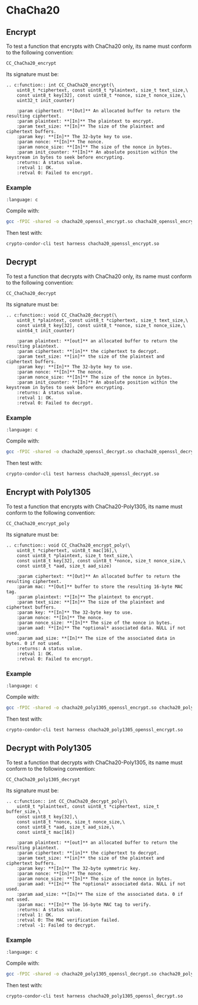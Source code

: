 # ChaCha20

## Encrypt

To test a function that encrypts with ChaCha20 only, its name must conform to the following convention:

```
CC_ChaCha20_encrypt
```

Its signature must be:

```{eval-rst}
.. c:function:: int CC_ChaCha20_encrypt(\
    uint8_t *ciphertext, const uint8_t *plaintext, size_t text_size,\
    const uint8_t key[32], const uint8_t *nonce, size_t nonce_size,\
    uint32_t init_counter)

    :param ciphertext: **[Out]** An allocated buffer to return the resulting ciphertext.
    :param plaintext: **[In]** The plaintext to encrypt.
    :param text_size: **[In]** The size of the plaintext and ciphertext buffers.
    :param key: **[In]** The 32-byte key to use.
    :param nonce: **[In]** The nonce.
    :param nonce_size: **[In]** The size of the nonce in bytes.
    :param init_counter: **[In]** An absolute position within the keystream in bytes to seek before encrypting.
    :returns: A status value.
    :retval 1: OK.
    :retval 0: Failed to encrypt.
```

### Example

```{literalinclude} ../../../tests/harness/chacha20_openssl_encrypt.harness.c
:language: c
```

Compile with:

```bash
gcc -fPIC -shared -o chacha20_openssl_encrypt.so chacha20_openssl_encrypt.c -lssl -lcrypto
```

Then test with:

```bash
crypto-condor-cli test harness chacha20_openssl_encrypt.so
```

## Decrypt

To test a function that decrypts with ChaCha20 only, its name must conform to the following convention:

```
CC_ChaCha20_decrypt
```

Its signature must be:

```{eval-rst}
.. c:function:: void CC_ChaCha20_decrypt(\
    uint8_t *plaintext, const uint8_t *ciphertext, size_t text_size,\
    const uint8_t key[32], const uint8_t *nonce, size_t nonce_size,\
    uint64_t init_counter)

    :param plaintext: **[out]** an allocated buffer to return the resulting plaintext.
    :param ciphertext: **[in]** the ciphertext to decrypt.
    :param text_size: **[in]** the size of the plaintext and ciphertext buffers.
    :param key: **[In]** The 32-byte key to use.
    :param nonce: **[In]** The nonce.
    :param nonce_size: **[In]** The size of the nonce in bytes.
    :param init_counter: **[In]** An absolute position within the keystream in bytes to seek before encrypting.
    :returns: A status value.
    :retval 1: OK.
    :retval 0: Failed to decrypt.
```

### Example

```{literalinclude} ../../../tests/harness/chacha20_openssl_decrypt.harness.c
:language: c
```

Compile with:

```bash
gcc -fPIC -shared -o chacha20_openssl_decrypt.so chacha20_openssl_decrypt.c -lssl -lcrypto
```

Then test with:

```bash
crypto-condor-cli test harness chacha20_openssl_decrypt.so
```

## Encrypt with Poly1305

To test a function that encrypts with ChaCha20-Poly1305, its name must conform to the following convention:

```
CC_ChaCha20_encrypt_poly
```

Its signature must be:

```{eval-rst}
.. c:function:: void CC_ChaCha20_encrypt_poly(\
    uint8_t *ciphertext, uint8_t mac[16],\
    const uint8_t *plaintext, size_t text_size,\
    const uint8_t key[32], const uint8_t *nonce, size_t nonce_size,\
    const uint8_t *aad, size_t aad_size)

    :param ciphertext: **[Out]** An allocated buffer to return the resulting ciphertext.
    :param mac: **[Out]** buffer to store the resulting 16-byte MAC tag.
    :param plaintext: **[In]** The plaintext to encrypt.
    :param text_size: **[In]** The size of the plaintext and ciphertext buffers.
    :param key: **[In]** The 32-byte key to use.
    :param nonce: **[In]** The nonce.
    :param nonce_size: **[In]** The size of the nonce in bytes.
    :param aad: **[In]** The *optional* associated data. NULL if not used.
    :param aad_size: **[In]** The size of the associated data in bytes. 0 if not used.
    :returns: A status value.
    :retval 1: OK.
    :retval 0: Failed to encrypt.
```

### Example

```{literalinclude} ../../../tests/harness/chacha20_poly1305_openssl_encrypt.harness.c
:language: c
```

Compile with:

```bash
gcc -fPIC -shared -o chacha20_poly1305_openssl_encrypt.so chacha20_poly1305_openssl_encrypt.c -lssl -lcrypto
```

Then test with:

```bash
crypto-condor-cli test harness chacha20_poly1305_openssl_encrypt.so
```


## Decrypt with Poly1305

To test a function that decrypts with ChaCha20-Poly1305, its name must conform to the following convention:

```
CC_ChaCha20_poly1305_decrypt
```

Its signature must be:

```{eval-rst}
.. c:function:: int CC_ChaCha20_decrypt_poly(\
    uint8_t *plainttext, const uint8_t *ciphertext, size_t buffer_size,\
    const uint8_t key[32],\
    const uint8_t *nonce, size_t nonce_size,\
    const uint8_t *aad, size_t aad_size,\
    const uint8_t mac[16])

    :param plaintext: **[out]** an allocated buffer to return the resulting plaintext.
    :param ciphertext: **[in]** the ciphertext to decrypt.
    :param text_size: **[in]** the size of the plaintext and ciphertext buffers.
    :param key: **[In]** The 32-byte symmetric key.
    :param nonce: **[In]** The nonce.
    :param nonce_size: **[In]** The size of the nonce in bytes.
    :param aad: **[In]** The *optional* associated data. NULL if not used.
    :param aad_size: **[In]** The size of the associated data. 0 if not used.
    :param mac: **[In]** The 16-byte MAC tag to verify.
    :returns: A status value.
    :retval 1: OK.
    :retval 0: The MAC verification failed.
    :retval -1: Failed to decrypt.
```

### Example

```{literalinclude} ../../../tests/harness/chacha20_poly1305_openssl_decrypt.harness.c
:language: c
```

Compile with:

```bash
gcc -fPIC -shared -o chacha20_poly1305_openssl_decrypt.so chacha20_poly1305_openssl_decrypt.c -lssl -lcrypto
```

Then test with:

```bash
crypto-condor-cli test harness chacha20_poly1305_openssl_decrypt.so
```

